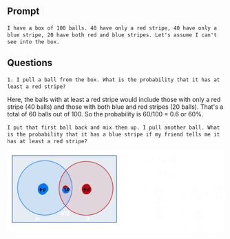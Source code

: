 ## Prompt
```
I have a box of 100 balls. 40 have only a red stripe, 40 have only a blue stripe, 20 have both red and blue stripes. Let's assume I can't see into the box.
```

## Questions

```
1. I pull a ball from the box. What is the probability that it has at least a red stripe?
```

Here, the balls with at least a red stripe would include those with only a red stripe (40 balls) and those with both blue and red stripes (20 balls). That's a total of 60 balls out of 100. So the probability is 60/100 = 0.6 or 60%.

```
I put that first ball back and mix them up. I pull another ball. What is the probability that it has a blue stripe if my friend tells me it has at least a red stripe?
```

![Pasted%20image%2020230726083625.png](/Images/Pasted%20image%2020230726083625.png)